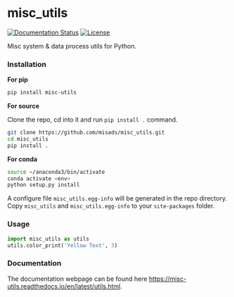 # misc_utils

<p>
<a href='https://misc-utils.readthedocs.io/en/latest/?badge=latest'>
    <img src='https://readthedocs.org/projects/misc-utils/badge/?version=latest' alt='Documentation Status' /></a>
    <a href="https://opensource.org/licenses/MIT">
        <img src="https://img.shields.io/badge/License-MIT-brightgreen.svg" alt="License">
    </a>
</p>

Misc system & data process utils for Python. 


### Installation

**For pip**  

```bash
pip install misc-utils
```

**For source**

Clone the repo, cd into it and run `pip install .` command.

```bash
git clone https://github.com/misads/misc_utils.git
cd misc_utils
pip install .
```

**For conda**

```bash
source ~/anaconda3/bin/activate
conda activate <env>
python setup.py install
```

A configure file `misc_utils.egg-info` will be generated in the repo directory. Copy `misc_utils` and `misc_utils.egg-info` to your `site-packages` folder.


### Usage

```python
import misc_utils as utils
utils.color_print('Yellow Text', 3)
```

### Documentation

The documentation webpage can be found here <https://misc-utils.readthedocs.io/en/latest/utils.html>.

